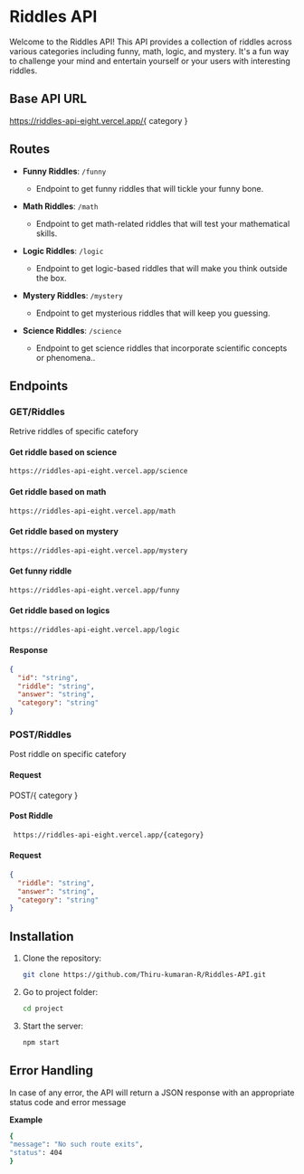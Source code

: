 # Riddles API

Welcome to the Riddles API! This API provides a collection of riddles across various categories including funny, math, logic, and mystery. It's a fun way to challenge your mind and entertain yourself or your users with interesting riddles.

## Base API URL

https://riddles-api-eight.vercel.app/{ category }

## Routes

- **Funny Riddles**: `/funny`

  - Endpoint to get funny riddles that will tickle your funny bone.

- **Math Riddles**: `/math`

  - Endpoint to get math-related riddles that will test your mathematical skills.

- **Logic Riddles**: `/logic`

  - Endpoint to get logic-based riddles that will make you think outside the box.

- **Mystery Riddles**: `/mystery`

  - Endpoint to get mysterious riddles that will keep you guessing.

- **Science Riddles**: `/science`

  - Endpoint to get science riddles that incorporate scientific concepts or phenomena..

## Endpoints

### GET/Riddles

Retrive riddles of specific catefory

#### Get riddle based on science

```bash
https://riddles-api-eight.vercel.app/science
```
#### Get riddle based on math

```bash
https://riddles-api-eight.vercel.app/math
```
#### Get riddle based on mystery

```bash
https://riddles-api-eight.vercel.app/mystery
```

#### Get funny riddle

```bash
https://riddles-api-eight.vercel.app/funny
```
#### Get riddle based on logics

```bash
https://riddles-api-eight.vercel.app/logic
```


#### Response

```json
{
  "id": "string",
  "riddle": "string",
  "answer": "string",
  "category": "string"
}
```

### POST/Riddles

Post riddle on specific catefory

#### Request

POST/{ category }

#### Post Riddle

```bash
 https://riddles-api-eight.vercel.app/{category}
```

#### Request

```json
{
  "riddle": "string",
  "answer": "string",
  "category": "string"
}
```

## Installation

1. Clone the repository:

   ```bash
   git clone https://github.com/Thiru-kumaran-R/Riddles-API.git
   ```

2. Go to project folder:

   ```bash
   cd project
   ```

3. Start the server:

   ```bash
   npm start
   ```

## Error Handling

In case of any error, the API will return a JSON response with an appropriate status code and error message

**Example**

```bash
{
"message": "No such route exits",
"status": 404
}
```
